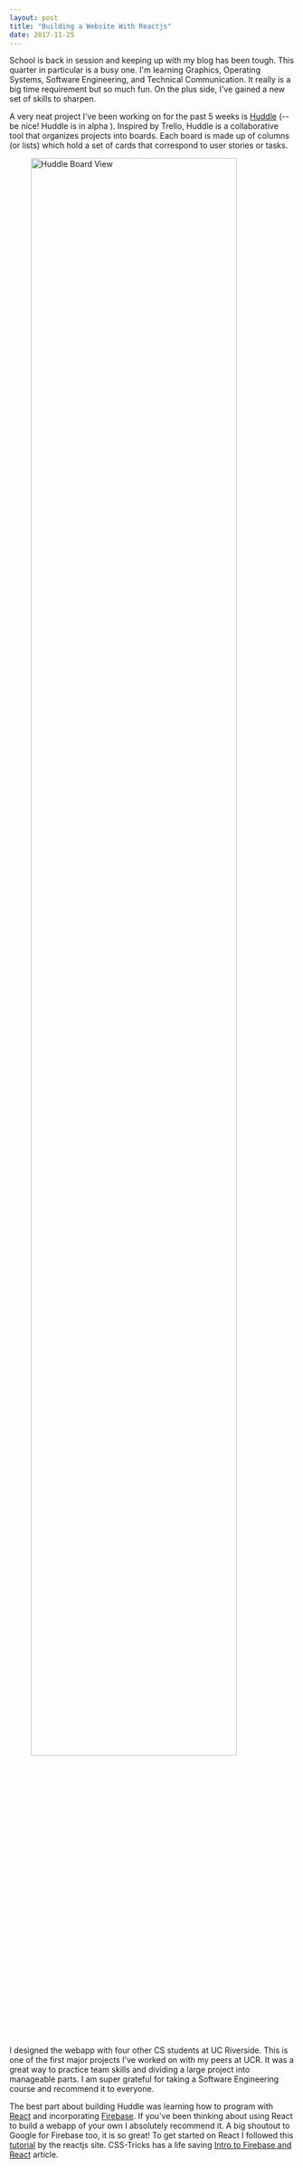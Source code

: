 ```yaml
---
layout: post
title: "Building a Website With Reactjs"
date: 2017-11-25
---
```


School is back in session and keeping up with my blog has been tough. This quarter in particular is a busy one. I'm learning Graphics, Operating Systems, Software Engineering, and Technical Communication. It really is a big time requirement but so much fun. On the plus side, I've gained a new set of skills to sharpen.

A very neat project I've been working on for the past 5 weeks is [Huddle](http://huddlereflex.me/) (-- be nice! Huddle is in alpha ). Inspired by Trello, Huddle is a collaborative tool that organizes projects into boards. Each board is made up of columns (or lists) which hold a set of cards that correspond to user stories or tasks.

<img style="margin: auto;
    display: flex;" src="https://raw.githubusercontent.com/RBoshae/RBoshae.github.io/master/images/Huddle-Board-View.png" alt="Huddle Board View" height="85%" width="85%">

I designed the webapp with four other CS students at UC Riverside.
This is one of the first major projects I've worked on with my peers at UCR. It was a great way to practice team skills and dividing a large project into manageable parts. I am super grateful for taking a Software Engineering course and recommend it to everyone.

The best part about building Huddle was learning how to program with [React](https://reactjs.org/) and incorporating [Firebase](https://firebase.google.com/). If you've been thinking about using React to build a webapp of your own I absolutely recommend it. A big shoutout to Google for Firebase too, it is so great! To get started on React I followed this [tutorial](https://reactjs.org/tutorial/tutorial.html) by the reactjs site. CSS-Tricks has a life saving [Intro to Firebase and React](https://css-tricks.com/intro-firebase-react/) article.


[Huddle]: <https://github.com/ReflexCS180/ReflexManagment>
[git-repo-url]: <https://github.com/ReflexCS180/ReflexManagment.git>
[rick boshae]: <https://github.com/rboshae>
